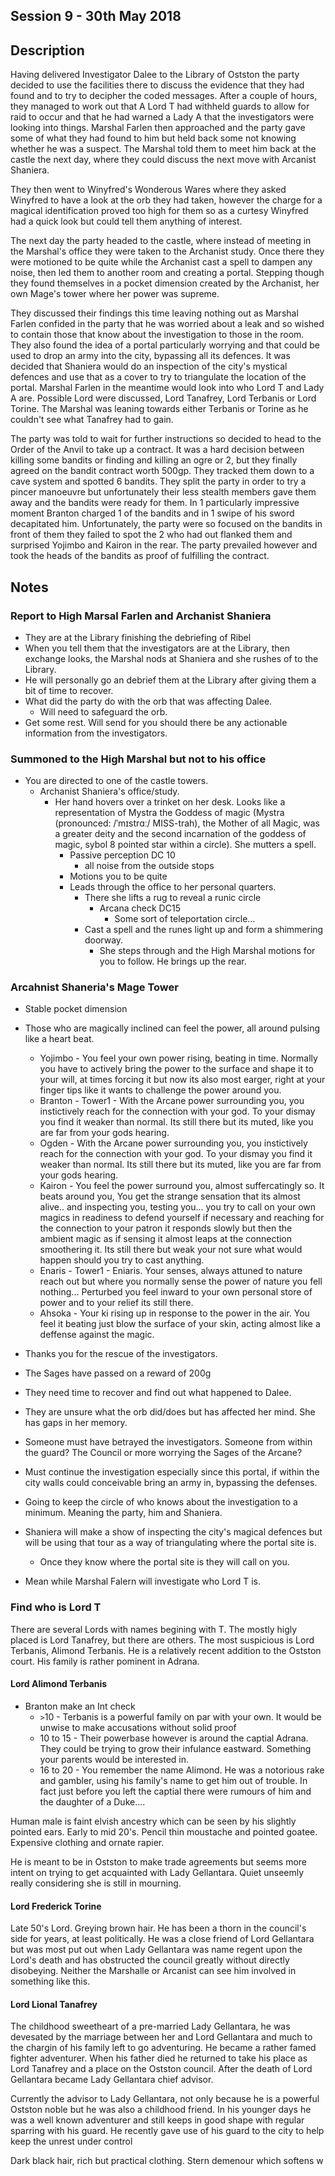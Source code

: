 ## Session 9 - 30th May 2018

## Description

Having delivered Investigator Dalee to the Library of Ostston the party decided to use the facilities there to discuss the evidence that they had found and to try to decipher the coded messages. After a couple of hours, they managed to work out that A Lord T had withheld guards to allow for raid to occur and that he had warned a Lady A that the investigators were looking into things. Marshal Farlen then approached and the party gave some of what they had found to him but held back some not knowing whether he was a suspect. The Marshal told them to meet him back at the castle the next day, where they could discuss the next move with Arcanist Shaniera.

They then went to Winyfred's Wonderous Wares where they asked Winyfred to have a look at the orb they had taken, however the charge for a magical identification proved too high for them so as a curtesy Winyfred had a quick look but could tell them anything of interest.

The next day the party headed to the castle, where instead of meeting in the Marshal's office they were taken to the Archanist study. Once there they were motioned to be quite while the Archanist cast a spell to dampen any noise, then led them to another room and creating a portal. Stepping though they found themselves in a pocket dimension created by the Archanist, her own Mage's tower where her power was supreme.

They discussed their findings this time leaving nothing out as Marshal Farlen confided in the party that he was worried about a leak and so wished to contain those that know about the investigation to those in the room. They also found the idea of a portal particularly worrying and that could be used to drop an army into the city, bypassing all its defences. It was decided that Shaniera would do an inspection of the city's mystical defences and use that as a cover to try to triangulate the location of the portal. Marshal Farlen in the meantime would look into who Lord T and Lady A are. Possible Lord were discussed, Lord Tanafrey, Lord Terbanis or Lord Torine. The Marshal was leaning towards either Terbanis or Torine as he couldn't see what Tanafrey had to gain. 

The party was told to wait for further instructions so decided to head to the Order of the Anvil to take up a contract. It was a hard decision between killing some bandits or finding and killing an ogre or 2, but they finally agreed on the bandit contract worth 500gp. They tracked them down to a cave system and spotted 6 bandits. They split the party in order to try a pincer manoeuvre but unfortunately their less stealth members gave them away and the bandits were ready for them. In 1 particularly impressive moment Branton charged 1 of the bandits and in 1 swipe of his sword decapitated him. Unfortunately, the party were so focused on the bandits in front of them they failed to spot the 2 who had out flanked them and surprised Yojimbo and Kairon in the rear. The party prevailed however and took the heads of the bandits as proof of fulfilling the contract.

## Notes

### Report to High Marsal Farlen and Archanist Shaniera
* They are at the Library finishing the debriefing of Ribel
* When you tell them that the investigators are at the Library, then exchange looks, the Marshal nods at Shaniera and she rushes of to the Library.
* He will personally go an debrief them at the Library after giving them a bit of time to recover.
* What did the party do with the orb that was affecting Dalee.
  * Will need to safeguard the orb.
* Get some rest. Will send for you should there be any actionable information from the investigators.

### Summoned to the High Marshal but not to his office

* You are directed to one of the castle towers. 
  * Archanist Shaniera's office/study.
    * Her hand hovers over a trinket on her desk. Looks like a representation of Mystra the Goddess of magic (Mystra (pronounced: /ˈmɪstrɑː/ MISS-trah), the Mother of all Magic, was a greater deity and the second incarnation of the goddess of magic, sybol 8 pointed star within a circle). She mutters a spell.
      * Passive perception DC 10
        * all noise from the outside stops
      * Motions you to be quite
      * Leads through the office to her personal quarters. 
        * There she lifts a rug to reveal a runic circle
          * Arcana check DC15
            * Some sort of teleportation circle... 
        * Cast a spell and the runes light up and form a shimmering doorway.
          * She steps through and the High Marshal motions for you to follow. He brings up the rear.
          
### Arcahnist Shaneria's Mage Tower

* Stable pocket dimension
* Those who are magically inclined can feel the power, all around pulsing like a heart beat. 
  * Yojimbo - You feel your own power rising, beating in time. Normally you have to actively bring the power to the surface and shape it to your will, at times forcing it but now its also most earger, right at your finger tips like it wants to challenge the power around you.
  * Branton - Tower1 - With the Arcane power surrounding you, you instictively reach for the connection with your god. To your dismay you find it weaker than normal. Its still there but its muted, like you are far from your gods hearing.
  * Ogden - With the Arcane power surrounding you, you instictively reach for the connection with your god. To your dismay you find it weaker than normal. Its still there but its muted, like you are far from your gods hearing.
  * Kairon - You feel the power surround you, almost suffercatingly so. It beats around you, You get the strange sensation that its almost alive.. and inspecting you, testing you... you try to call on your own magics in readiness to defend yourself if necessary and reaching for the connection to your patron it responds slowly but then the ambient magic as if sensing it almost leaps at the connection smoothering it. Its still there but weak your not sure what would happen should you try to cast anything.
  * Enaris - Tower1 - Eniaris. Your senses, always attuned to nature reach out but where you normally sense the power of nature you fell nothing... Perturbed you feel inward to your own personal store of power and to your relief its still there.
  * Ahsoka - Your ki rising up in response to the power in the air. You feel it beating just blow the surface of your skin, acting almost like a deffense against the magic.
            
* Thanks you for the rescue of the investigators. 
* The Sages have passed on a reward of 200g 
* They need time to recover and find out what happened to Dalee. 
* They are unsure what the orb did/does but has affected her mind. She has gaps in her memory.
* Someone must have betrayed the investigators. Someone from within the guard? The Council or more worrying the Sages of the Arcane?
* Must continue the investigation especially since this portal, if within the city walls could conceivable bring an army in, bypassing the defenses.
* Going to keep the circle of who knows about the investigation to a minimum. Meaning the party, him and Shaniera.
* Shaniera will make a show of inspecting the city's magical defences but will be using that tour as a way of triangulating where the portal site is.
  * Once they know where the portal site is they will call on you.
* Mean while Marshal Falern will investigate who Lord T is.

### Find who is Lord T

There are several Lords with names begining with T. The mostly higly placed is Lord Tanafrey, but there are others. The most suspicious is Lord Terbanis, Alimond Terbanis. He is a relatively recent addition to the Ostston court. His family is rather pominent in Adrana. 

#### Lord Alimond Terbanis

  * Branton make an Int check
    * `>`10 - Terbanis is a powerful family on par with your own. It would be unwise to make accusations without solid proof
    * 10 to 15 - Their powerbase however is around the captial Adrana. They could be trying to grow their infulance eastward. Something your parents would be interested in.
    * 16 to 20 - You remember the name Alimond. He was a notorious rake and gambler, using his family's name to get him out of trouble. In fact just before you left the captial there were rumours of him and the daughter of a Duke....
    
Human male is faint elvish ancestry which can be seen by his slightly pointed ears. Early to mid 20's. Pencil thin moustache and pointed goatee. Expensive clothing and ornate rapier.

He is meant to be in Ostston to make trade agreements but seems more intent on trying to get acquainted with Lady Gellantara. Quiet unseemly really considering she is still in mourning. 

#### Lord Frederick Torine

Late 50's Lord. Greying brown hair. He has been a thorn in the council's side for years, at least politically. He was a close friend of Lord Gellantara but was most put out when Lady Gellantara was name regent upon the Lord's death and has obstructed the council greatly without directly disobeying. Neither the Marshalle or Arcanist can see him involved in something like this.

#### Lord Lional Tanafrey


The childhood sweetheart of a pre-married Lady Gellantara, he was devesated by the marriage between her and Lord Gellantara and much to the chargin of his family left to go adventuring. He became a rather famed fighter adventurer. When his father died he returned to take his place as Lord Tanafrey and a place on the Ostston council. After the death of Lord Gellantara became Lady Gellantara chief advisor.

Currently the advisor to Lady Gellantara, not only because he is a powerful Ostston noble but he was also a childhood friend. In his younger days he was a well known adventurer and still keeps in good shape with regular sparring with his guard. He recently gave use of his guard to the city to help keep the unrest under control

Dark black hair, rich but practical clothing. Stern demenour which softens w


